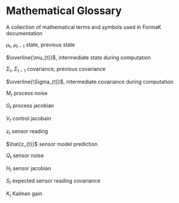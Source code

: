 # Mathematical Glossary

A collection of mathematical terms and symbols used in FormaK documentation

$\mu_{t}$, $\mu_{t-1}$ state, previous state

$\overline{\mu_{t}}$, intermediate state during computation

$\Sigma_{t}$, $\Sigma_{t-1}$ covariance, previous covariance

$\overline{\Sigma_{t}}$, intermediate covariance during computation

$M_{t}$ process noise

$G_{t}$ process jacobian

$V_{t}$ control jacobain

$z_{t}$ sensor reading

$\hat{z_{t}}$ sensor model prediction

$Q_{t}$ sensor noise

$H_{t}$ sensor jacobian

$S_{t}$ expected sensor reading covariance

$K_{t}$ Kalman gain
